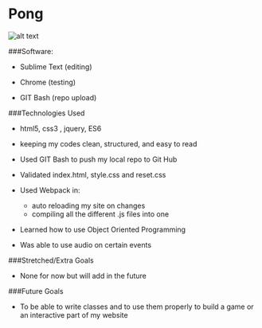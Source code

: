 # Pong

![alt text](./pong-screenshot.png)

###Software:
	

- Sublime Text (editing)
	

- Chrome (testing)
	

- GIT Bash (repo upload)





###Technologies Used
	

- html5, css3
, jquery, ES6
- keeping my codes clean, structured, and easy to read
	

- Used GIT Bash to push my local repo to Git Hub
	

- Validated index.html, style.css and reset.css

- Used Webpack in:
	- auto reloading my site on changes
	- compiling all the different .js files into one

- Learned how to use Object Oriented Programming

- Was able to use audio on certain events



###Stretched/Extra Goals
	

- None for now but will add in the future



###Future Goals
	

- To be able to write classes and to use them properly to build a game or an interactive part of my website
